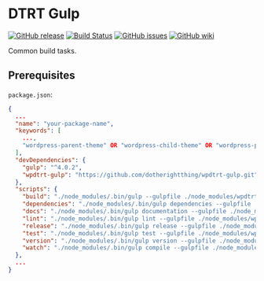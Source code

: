 # DTRT Gulp

[![GitHub release](https://img.shields.io/github/release/dotherightthing/wpdtrt-gulp.svg)](https://github.com/dotherightthing/wpdtrt-gulp/releases) [![Build Status](https://travis-ci.org/dotherightthing/wpdtrt-gulp.svg?branch=master)](https://travis-ci.org/dotherightthing/wpdtrt-gulp) [![GitHub issues](https://img.shields.io/github/issues/dotherightthing/wpdtrt-gulp.svg)](https://github.com/dotherightthing/wpdtrt-gulp/issues) [![GitHub wiki](https://img.shields.io/badge/documentation-wiki-lightgrey.svg)](https://github.com/dotherightthing/wpdtrt-gulp/wiki)

Common build tasks.

## Prerequisites

`package.json`:

```json
{
  ...
  "name": "your-package-name",
  "keywords": [
    ...,
    "wordpress-parent-theme" OR "wordpress-child-theme" OR "wordpress-plugin" OR ""
  ],
  "devDependencies": {
    "gulp": "^4.0.2",
    "wpdtrt-gulp": "https://github.com/dotherightthing/wpdtrt-gulp.git"
  },
  "scripts": {
    "build": "./node_modules/.bin/gulp --gulpfile ./node_modules/wpdtrt-gulp/gulpfile-loader.js --cwd ./",
    "dependencies": "./node_modules/.bin/gulp dependencies --gulpfile ./node_modules/wpdtrt-gulp/gulpfile-loader.js --cwd ./",
    "docs": "./node_modules/.bin/gulp documentation --gulpfile ./node_modules/wpdtrt-gulp/gulpfile-loader.js --cwd ./",
    "lint": "./node_modules/.bin/gulp lint --gulpfile ./node_modules/wpdtrt-gulp/gulpfile-loader.js --cwd ./",
    "release": "./node_modules/.bin/gulp release --gulpfile ./node_modules/wpdtrt-gulp/gulpfile-loader.js --cwd ./",
    "test": "./node_modules/.bin/gulp test --gulpfile ./node_modules/wpdtrt-gulp/gulpfile-loader.js --cwd ./",
    "version": "./node_modules/.bin/gulp version --gulpfile ./node_modules/wpdtrt-gulp/gulpfile-loader.js --cwd ./",
    "watch": "./node_modules/.bin/gulp compile --gulpfile ./node_modules/wpdtrt-gulp/gulpfile-loader.js && gulp watch --gulpfile ./node_modules/wpdtrt-gulp/gulpfile-loader.js --cwd ./"
  },
  ...
}
```
